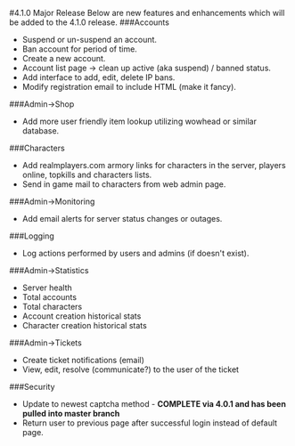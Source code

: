 #4.1.0 Major Release
Below are new features and enhancements which will be added to the 4.1.0 release.
###Accounts
 - Suspend or un-suspend an account.
 - Ban account for period of time.
 - Create a new account.
 - Account list page -> clean up active (aka suspend) / banned status.
 - Add interface to add, edit, delete IP bans.
 - Modify registration email to include HTML (make it fancy).

###Admin->Shop
 - Add more user friendly item lookup utilizing wowhead or similar database.

###Characters
 - Add realmplayers.com armory links for characters in the server, players online, topkills and characters lists.
 - Send in game mail to characters from web admin page.

###Admin->Monitoring
 - Add email alerts for server status changes or outages.

###Logging
 - Log actions performed by users and admins (if doesn't exist).

###Admin->Statistics
 - Server health
 - Total accounts
 - Total characters
 - Account creation historical stats
 - Character creation historical stats

###Admin->Tickets
 - Create ticket notifications (email)
 - View, edit, resolve (communicate?) to the user of the ticket

###Security
 - Update to newest captcha method - **COMPLETE via 4.0.1 and has been pulled into master branch**
 - Return user to previous page after successful login instead of default page.